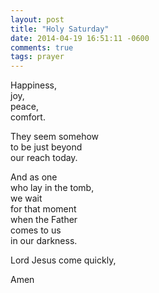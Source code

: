 ```yaml
---
layout: post
title: "Holy Saturday"
date: 2014-04-19 16:51:11 -0600
comments: true
tags: prayer
---
```


Happiness,  
joy,  
peace,  
comfort.  
  
They seem somehow  
to be just beyond  
our reach today.  
  
And as one   
who lay in the tomb,  
we wait  
for that moment  
when the Father  
comes to us  
in our darkness.  
  
Lord Jesus come quickly,  
  
Amen
